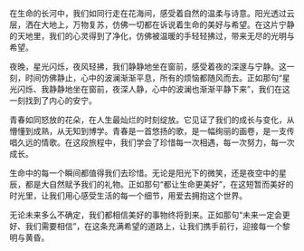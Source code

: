
在生命的长河中，我们如同行走在花海间，感受着自然的温柔与诗意。阳光透过云层，洒在大地上，万物复苏，仿佛一切都在诉说着生命的美好与希望。在这片宁静的天地里，我们的心灵得到了净化，仿佛被温暖的手轻轻拂过，带来无尽的光明与希望。

夜晚，星光闪烁，夜风轻拂，我们静静地坐在窗前，感受着夜的深邃与宁静。这一刻，时间仿佛静止，心中的波澜渐渐平息，所有的烦恼都随风而去。正如那句“星光闪烁、我静静地坐在窗前，夜深人静，心中的波澜也渐渐平静下来”，我们在这一刻找到了内心的安宁。

青春如同怒放的花朵，在人生最灿烂的时刻绽放。它见证了我们的成长与变化，从懵懂到成熟，从无知到博学。青春是一首悠扬的歌，是一幅绚丽的画卷，是一支传唱久远的情歌。在这段旅程中，我们学会了珍惜每一次相遇，每一次努力，每一次成长。

生命中的每一个瞬间都值得我们去珍惜。无论是阳光下的微笑，还是夜空中的星辰，都是大自然赋予我们的礼物。正如那句“都让生命更美好”，在这短暂而美好的时光里，让我们用心感受生活的每一个细节，用爱去拥抱这个世界。

无论未来多么不确定，我们都相信美好的事物终将到来。正如那句“未来一定会更好、我们需要相信”，在这条充满希望的道路上，让我们携手前行，迎接每一个黎明与黄昏。
